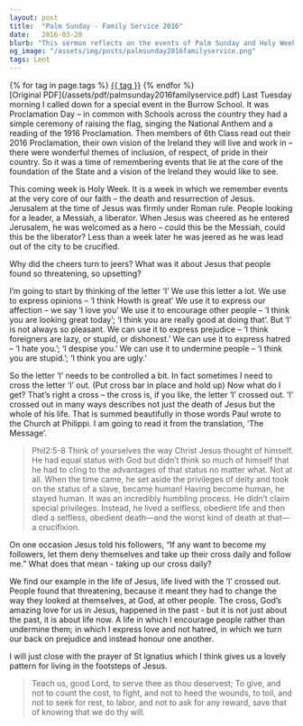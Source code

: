 ```yaml
---
layout: post
title:  "Palm Sunday - Family Service 2016"
date:   2016-03-20
blurb: "This sermon reflects on the events of Palm Sunday and Holy Week, drawing parallels between the historical events and our modern lives. It emphasizes the importance of selflessness and love, as exemplified by Jesus. The sermon also discusses the power of the word 'I' and how it can be used both positively and negatively, urging us to 'cross out' the 'I' in our lives, symbolizing selflessness and humility."
og_image: "/assets/img/posts/palmsunday2016familyservice.png"
tags: Lent
---    
```

<div class="tag-pills">
    {% for tag in page.tags %}
    <a href="{{ site.baseurl }}/tag/{{ tag | slugify }}" class="tag-pill">{{ tag }}</a>
    {% endfor %}
</div>
[Original PDF](/assets/pdf/palmsunday2016familyservice.pdf)
Last Tuesday morning I called down for a special event in the Burrow School. It was Proclamation Day – in common with Schools across the country they had a simple ceremony of raising the flag, singing the National Anthem and a reading of the 1916 Proclamation. Then members of 6th Class read out their 2016 Proclamation, their own vision of the Ireland they will live and work in – there were wonderful themes of inclusion, of respect, of pride in their country. So it was a time of remembering events that lie at the core of the foundation of the State and a vision of the Ireland they would like to see.

This coming week is Holy Week. It is a week in which we remember events at the very core of our faith – the death and resurrection of Jesus. Jerusalem at the time of Jesus was firmly under Roman rule. People looking for a leader, a Messiah, a liberator. When Jesus was cheered as he entered Jerusalem, he was welcomed as a hero – could this be the Messiah, could this be the liberator? Less than a week later he was jeered as he was lead out of the city to be crucified.

Why did the cheers turn to jeers? What was it about Jesus that people found so threatening, so upsetting?

I’m going to start by thinking of the letter ‘I’ We use this letter a lot. We use to express opinions – ‘I think Howth is great’ We use it to express our affection – we say ‘I love you’ We use it to encourage other people – ‘I think you are looking great today’; ‘I think you are really good at doing that’. But ‘I’ is not always so pleasant. We can use it to express prejudice – ‘I think foreigners are lazy, or stupid, or dishonest.’ We can use it to express hatred – ‘I hate you.’; ‘I despise you.’ We can use it to undermine people – ‘I think you are stupid.’; ‘I think you are ugly.’

So the letter ‘I’ needs to be controlled a bit. In fact sometimes I need to cross the letter ‘I’ out. (Put cross bar in place and hold up) Now what do I get? That’s right a cross – the cross is, if you like, the letter ‘I’ crossed out. ‘I’ crossed out in many ways describes not just the death of Jesus but the whole of his life. That is summed beautifully in those words Paul wrote to the Church at Philippi. I am going to read it from the translation, ‘The Message’.

> Phil2:5-8 Think of yourselves the way Christ Jesus thought of himself. He had equal status with God but didn’t think so much of himself that he had to cling to the advantages of that status no matter what. Not at all. When the time came, he set aside the privileges of deity and took on the status of a slave, became human! Having become human, he stayed human. It was an incredibly humbling process. He didn’t claim special privileges. Instead, he lived a selfless, obedient life and then died a selfless, obedient death—and the worst kind of death at that—a crucifixion.

On one occasion Jesus told his followers, “If any want to become my followers, let them deny themselves and take up their cross daily and follow me.” What does that mean - taking up our cross daily?

We find our example in the life of Jesus, life lived with the ‘I’ crossed out. People found that threatening, because it meant they had to change the way they looked at themselves, at God, at other people. The cross, God’s amazing love for us in Jesus, happened in the past - but it is not just about the past, it is about life now. A life in which I encourage people rather than undermine them; in which I express love and not hatred, in which we turn our back on prejudice and instead honour one another.

I will just close with the prayer of St Ignatius which I think gives us a lovely pattern for living in the footsteps of Jesus.

> Teach us, good Lord, to serve thee as thou deservest;
> To give, and not to count the cost,
> to fight, and not to heed the wounds,
> to toil, and not to seek for rest,
> to labor, and not to ask for any reward,
> save that of knowing that we do thy will.
